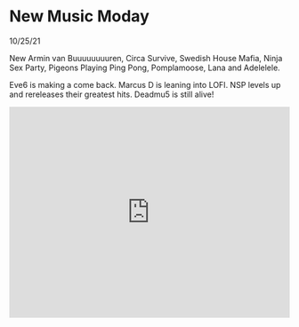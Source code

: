 # New Music Moday

10/25/21

New Armin van Buuuuuuuuren, Circa Survive,  Swedish House Mafia, Ninja Sex Party, Pigeons Playing Ping Pong, Pomplamoose, Lana and Adelelele.

Eve6 is making a come back. Marcus D is leaning into LOFI. NSP levels up and rereleases their greatest hits. Deadmu5 is still alive!

<iframe src="https://open.spotify.com/embed/playlist/5FBp4FNcjmXPn0TkhViwH5" width="100%" height="380" frameBorder="0" allowfullscreen="" allow="autoplay; clipboard-write; encrypted-media; fullscreen; picture-in-picture"></iframe>
